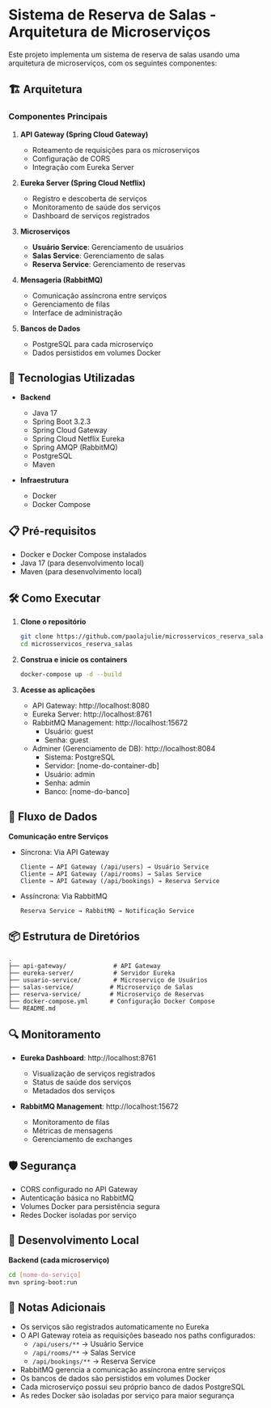 # Sistema de Reserva de Salas - Arquitetura de Microserviços

Este projeto implementa um sistema de reserva de salas usando uma arquitetura de microserviços, com os seguintes componentes:

## 🏗️ Arquitetura

### Componentes Principais

1. **API Gateway (Spring Cloud Gateway)**
   - Roteamento de requisições para os microserviços
   - Configuração de CORS
   - Integração com Eureka Server

2. **Eureka Server (Spring Cloud Netflix)**
   - Registro e descoberta de serviços
   - Monitoramento de saúde dos serviços
   - Dashboard de serviços registrados

3. **Microserviços**
   - **Usuário Service**: Gerenciamento de usuários
   - **Salas Service**: Gerenciamento de salas
   - **Reserva Service**: Gerenciamento de reservas

4. **Mensageria (RabbitMQ)**
   - Comunicação assíncrona entre serviços
   - Gerenciamento de filas
   - Interface de administração

5. **Bancos de Dados**
   - PostgreSQL para cada microserviço
   - Dados persistidos em volumes Docker

## 🚀 Tecnologias Utilizadas

- **Backend**
  - Java 17
  - Spring Boot 3.2.3
  - Spring Cloud Gateway
  - Spring Cloud Netflix Eureka
  - Spring AMQP (RabbitMQ)
  - PostgreSQL
  - Maven

- **Infraestrutura**
  - Docker
  - Docker Compose

## 📋 Pré-requisitos

- Docker e Docker Compose instalados
- Java 17 (para desenvolvimento local)
- Maven (para desenvolvimento local)

## 🛠️ Como Executar

1. **Clone o repositório**
   ```bash
   git clone https://github.com/paolajulie/microsservicos_reserva_salas.git
   cd microsservicos_reserva_salas
   ```

2. **Construa e inicie os containers**
   ```bash
   docker-compose up -d --build
   ```

3. **Acesse as aplicações**
   - API Gateway: http://localhost:8080
   - Eureka Server: http://localhost:8761
   - RabbitMQ Management: http://localhost:15672
     - Usuário: guest
     - Senha: guest
   - Adminer (Gerenciamento de DB): http://localhost:8084
     - Sistema: PostgreSQL
     - Servidor: [nome-do-container-db]
     - Usuário: admin
     - Senha: admin
     - Banco: [nome-do-banco]

## 🔄 Fluxo de Dados

**Comunicação entre Serviços**
- Síncrona: Via API Gateway
  ```
  Cliente → API Gateway (/api/users) → Usuário Service
  Cliente → API Gateway (/api/rooms) → Salas Service
  Cliente → API Gateway (/api/bookings) → Reserva Service
  ```
- Assíncrona: Via RabbitMQ
  ```
  Reserva Service → RabbitMQ → Notificação Service
  ```

## 📦 Estrutura de Diretórios

```
.
├── api-gateway/             # API Gateway
├── eureka-server/           # Servidor Eureka
├── usuario-service/         # Microserviço de Usuários
├── salas-service/          # Microserviço de Salas
├── reserva-service/        # Microserviço de Reservas
├── docker-compose.yml      # Configuração Docker Compose
└── README.md
```

## 🔍 Monitoramento

- **Eureka Dashboard**: http://localhost:8761
  - Visualização de serviços registrados
  - Status de saúde dos serviços
  - Metadados dos serviços

- **RabbitMQ Management**: http://localhost:15672
  - Monitoramento de filas
  - Métricas de mensagens
  - Gerenciamento de exchanges

## 🛡️ Segurança

- CORS configurado no API Gateway
- Autenticação básica no RabbitMQ
- Volumes Docker para persistência segura
- Redes Docker isoladas por serviço

## 🔧 Desenvolvimento Local

**Backend (cada microserviço)**
```bash
cd [nome-do-serviço]
mvn spring-boot:run
```

## 📝 Notas Adicionais

- Os serviços são registrados automaticamente no Eureka
- O API Gateway roteia as requisições baseado nos paths configurados:
  - `/api/users/**` → Usuário Service
  - `/api/rooms/**` → Salas Service
  - `/api/bookings/**` → Reserva Service
- RabbitMQ gerencia a comunicação assíncrona entre serviços
- Os bancos de dados são persistidos em volumes Docker
- Cada microserviço possui seu próprio banco de dados PostgreSQL
- As redes Docker são isoladas por serviço para maior segurança

